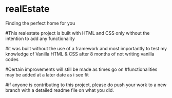 # realEstate
Finding the perfect home for you



#This realestate project is built with HTML and CSS only without the intention to add any 
functionality

#it was built without the use of a framework and most importantly to test my knowledge of Vanilla HTML & CSS
after 8 months of not writing vanilla codes

#Certain improvements will still be made as times go on 
#functionalities may be added at a later date as i see fit

#if anyone is contributing to this project, please do push your work to a new branch  with a detailed readme file on what you did.
